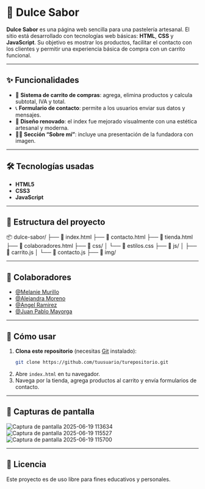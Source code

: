 # 🍰 Dulce Sabor

**Dulce Sabor** es una página web sencilla para una pastelería artesanal. El sitio está desarrollado con tecnologías web básicas: **HTML**, **CSS** y **JavaScript**. Su objetivo es mostrar los productos, facilitar el contacto con los clientes y permitir una experiencia básica de compra con un carrito funcional.

---

## ✨ Funcionalidades

- 🛒 **Sistema de carrito de compras**: agrega, elimina productos y calcula subtotal, IVA y total.
- 📞 **Formulario de contacto**: permite a los usuarios enviar sus datos y mensajes.
- 🎨 **Diseño renovado**: el index fue mejorado visualmente con una estética artesanal y moderna.
- 👩‍🍳 **Sección “Sobre mí”**: incluye una presentación de la fundadora con imagen.


---

## 🛠️ Tecnologías usadas

- **HTML5**
- **CSS3**
- **JavaScript**

---

## 📁 Estructura del proyecto

📦 dulce-sabor/
├── 📄 index.html
├── 📄 contacto.html
├── 📄 tienda.html
├── 📄 colaboradores.html
├── 📂 css/
│ └── 📄 estilos.css
├── 📂 js/
│ ├── 📄 carrito.js
│ └── 📄 contacto.js
├── 📂 img/

---

## 🤝 Colaboradores

- [@Melanie Murillo](https://github.com/estefiazrt)
- [@Alejandra Moreno](https://github.com/Aleja82)
- [@Angel Ramirez](https://github.com/Mangel21R)
- [@Juan Pablo Mayorga](https://github.com/TheJpIntHecOde)

---

## 🚀 Cómo usar

1. **Clona este repositorio** (necesitas [Git](https://git-scm.com/) instalado):
   ```bash
   git clone https://github.com/tuusuario/turepositorio.git
2. Abre `index.html` en tu navegador.
3. Navega por la tienda, agrega productos al carrito y envía formularios de contacto.

---

## 📸 Capturas de pantalla

![Captura de pantalla 2025-06-19 113634](https://github.com/user-attachments/assets/f3cfd064-cd6f-4473-9957-e1ec217d5e95)
![Captura de pantalla 2025-06-19 115527](https://github.com/user-attachments/assets/0507568b-4bb4-4bab-9c6c-a077965a0d50)
![Captura de pantalla 2025-06-19 115700](https://github.com/user-attachments/assets/9b7f043d-ccbb-4c9b-91f5-ef7af9f2490b)

---

## 📃 Licencia

Este proyecto es de uso libre para fines educativos y personales.



